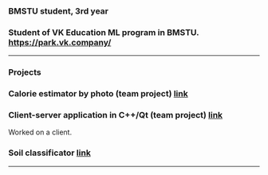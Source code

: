 ### BMSTU student, 3rd year
### Student of VK Education ML program in BMSTU. https://park.vk.company/
---
### Projects

### Calorie estimator by photo (team project) [link](https://github.com/IlyaKasiutin/Calorie-estimator)

### Client-server application in C++/Qt (team project) [link](https://github.com/cpp-park-vk-education/2023_1_Rabotyagi)
Worked on a client.

### Soil classificator [link](https://github.com/IlyaKasiutin/soil_classificator)
---


